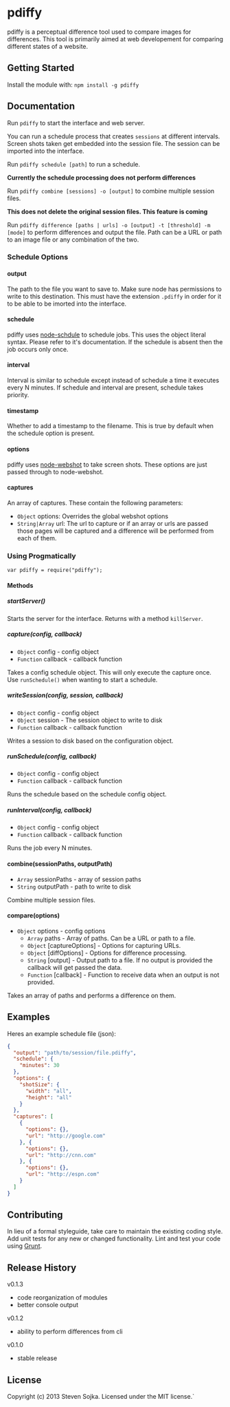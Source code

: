 # pdiffy

pdiffy is a perceptual difference tool used to compare images for differences. This tool is primarily aimed at web developement
for comparing different states of a website.

## Getting Started
Install the module with: `npm install -g pdiffy`

## Documentation
Run `pdiffy` to start the interface and web server.

You can run a schedule process that creates `sessions` at different intervals.
Screen shots taken get embedded into the session file.
The session can be imported into the interface.

Run `pdiffy schedule [path]` to run a schedule.

**Currently the schedule processing does not perform differences**

Run `pdiffy combine [sessions] -o [output]` to combine multiple session files.

**This does not delete the original session files. This feature is coming**

Run `pdiffy difference [paths | urls] -o [output] -t [threshold] -m [mode]` to perform differences
and output the file. Path can be a URL or path to an image file or any combination of the two.

### Schedule Options

#### output
The path to the file you want to save to. Make sure node has
permissions to write to this destination. This must have the
extension `.pdiffy` in order for it to be able to be imorted into
the interface.

#### schedule
pdiffy uses [node-schdule](https://github.com/mattpat/node-schedule)
to schedule jobs. This uses the object literal syntax. Please refer to
it's documentation. If the schedule is absent then the job occurs only
once.

#### interval
Interval is similar to schedule except instead of schedule a time it executes every N minutes.
If schedule and interval are present, schedule takes priority.

#### timestamp
Whether to add a timestamp to the filename. This is true by default
when the schedule option is present.

#### options
pdiffy uses [node-webshot](https://github.com/brenden/node-webshot)
to take screen shots. These options are just passed through to node-webshot.

#### captures
An array of captures. These contain the following parameters:
- `Object` options: Overrides the global webshot options
- `String|Array` url: The url to capture or if an array or urls are passed those pages will
   be captured and a difference will be performed from each of them.

### Using Progmatically
`var pdiffy = require("pdiffy");`

#### Methods
##### startServer()
Starts the server for the interface. Returns with a method `killServer`.

##### capture(config, callback)
- `Object` config - config object
- `Function` callback - callback function

Takes a config schedule object. This will only execute the capture once.
Use `runSchedule()` when wanting to start a schedule.

##### writeSession(config, session, callback)
- `Object` config - config object
- `Object` session - The session object to write to disk
- `Function` callback - callback function

Writes a session to disk based on the configuration object.

##### runSchedule(config, callback)
- `Object` config - config object
- `Function` callback - callback function

Runs the schedule based on the schedule config object.

##### runInterval(config, callback)
- `Object` config - config object
- `Function` callback - callback function

Runs the job every N minutes.

#### combine(sessionPaths, outputPath)
- `Array` sessionPaths - array of session paths
- `String` outputPath - path to write to disk

Combine multiple session files.

#### compare(options)
- `Object` options - config options
  * `Array` paths - Array of paths. Can be a URL or path to a file.
  * `Object` [captureOptions] - Options for capturing URLs.
  * `Object` [diffOptions] - Options for difference processing.
  * `String` [output] - Output path to a file. If no output is
    provided the callback will get passed the data.
  * `Function` [callback] - Function to receive data when an output
    is not provided.

Takes an array of paths and performs a difference on them.

## Examples
Heres an example schedule file (json):
```json
{
  "output": "path/to/session/file.pdiffy",
  "schedule": {
    "minutes": 30
  },
  "options": {
    "shotSize": {
      "width": "all",
      "height": "all"
    }
  },
  "captures": [
    {
      "options": {},
      "url": "http://google.com"
    }, {
      "options": {},
      "url": "http://cnn.com"
    }, {
      "options": {},
      "url": "http://espn.com"
    }
  ] 
}
```

## Contributing
In lieu of a formal styleguide, take care to maintain the existing coding style. 
Add unit tests for any new or changed functionality. Lint and test your code using [Grunt](http://gruntjs.com/).

## Release History
v0.1.3
- code reorganization of modules
- better console output

v0.1.2
- ability to perform differences from cli

v0.1.0
- stable release

## License
Copyright (c) 2013 Steven Sojka. Licensed under the MIT license.`

